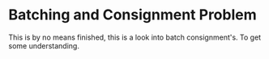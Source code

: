 # Batching and Consignment Problem

This is by no means finished, this is a look into batch consignment's. To get some understanding. 
